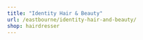 ```yaml
---
title: "Identity Hair & Beauty"
url: /eastbourne/identity-hair-and-beauty/
shop: hairdresser
---
```

